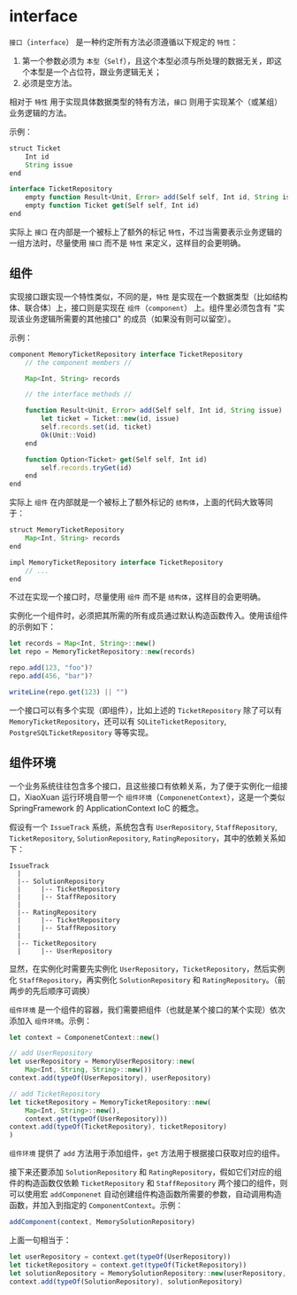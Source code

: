 # interface

`接口`（`interface`） 是一种约定所有方法必须遵循以下规定的 `特性`：

1. 第一个参数必须为 `本型`（`Self`），且这个本型必须与所处理的数据无关，即这个本型是一个占位符，跟业务逻辑无关；
2. 必须是空方法。

相对于 `特性` 用于实现具体数据类型的特有方法，`接口` 则用于实现某个（或某组）业务逻辑的方法。

示例：

```js
struct Ticket
    Int id
    String issue
end

interface TicketRepository
    empty function Result<Unit, Error> add(Self self, Int id, String issue)
    empty function Ticket get(Self self, Int id)
end
```

实际上 `接口` 在内部是一个被标上了额外的标记 `特性`，不过当需要表示业务逻辑的一组方法时，尽量使用 `接口` 而不是 `特性` 来定义，这样目的会更明确。

## 组件

实现接口跟实现一个特性类似，不同的是，`特性` 是实现在一个数据类型（比如结构体、联合体）上，接口则是实现在 `组件`（`component`） 上。组件里必须包含有 "实现该业务逻辑所需要的其他接口" 的成员（如果没有则可以留空）。

示例：

```js
component MemoryTicketRepository interface TicketRepository
    // the component members //

    Map<Int, String> records

    // the interface methods //

    function Result<Unit, Error> add(Self self, Int id, String issue)
        let ticket = Ticket::new(id, issue)
        self.records.set(id, ticket)
        Ok(Unit::Void)
    end

    function Option<Ticket> get(Self self, Int id)
        self.records.tryGet(id)
    end
end
```

实际上 `组件` 在内部就是一个被标上了额外标记的 `结构体`，上面的代码大致等同于：

```js
struct MemoryTicketRepository
    Map<Int, String> records
end

impl MemoryTicketRepository interface TicketRepository
    // ...
end
```

不过在实现一个接口时，尽量使用 `组件` 而不是 `结构体`，这样目的会更明确。

实例化一个组件时，必须把其所需的所有成员通过默认构造函数传入。使用该组件的示例如下：

```js
let records = Map<Int, String>::new()
let repo = MemoryTicketRepository::new(records)

repo.add(123, "foo")?
repo.add(456, "bar")?

writeLine(repo.get(123) || "")
```

一个接口可以有多个实现（即组件），比如上述的 `TicketRepository` 除了可以有 `MemoryTicketRepository`，还可以有 `SQLiteTicketRepository`, `PostgreSQLTicketRepository` 等等实现。

## 组件环境

一个业务系统往往包含多个接口，且这些接口有依赖关系，为了便于实例化一组接口，XiaoXuan 运行环境自带一个 `组件环境`（`ComponenetContext`），这是一个类似 SpringFramework 的 ApplicationContext IoC 的概念。

假设有一个 `IssueTrack` 系统，系统包含有 `UserRepository`, `StaffRepository`, `TicketRepository`, `SolutionRepository`, `RatingRepository`，其中的依赖关系如下：

```
IssueTrack
  |
  |-- SolutionRepository
  |     |-- TicketRepository
  |     |-- StaffRepository
  |
  |-- RatingRepository
  |     |-- TicketRepository
  |     |-- StaffRepository
  |
  |-- TicketRepository
  |     |-- UserRepository
```

显然，在实例化时需要先实例化 `UserRepository`，`TicketRepository`，然后实例化 `StaffRepository`，再实例化 `SolutionRepository` 和 `RatingRepository`。（前两步的先后顺序可调换）

`组件环境` 是一个组件的容器，我们需要把组件（也就是某个接口的某个实现）依次添加入 `组件环境`。示例：

```js
let context = ComponenetContext::new()

// add UserRepository
let userRepository = MemoryUserRepository::new(
    Map<Int, String, String>::new())
context.add(typeOf(UserRepository), userRepository)

// add TicketRepository
let ticketRepository = MemoryTicketRepository::new(
    Map<Int, String>::new(),
    context.get(typeOf(UserRepository)))
context.add(typeOf(TicketRepository), ticketRepository)
)
```

`组件环境` 提供了 `add` 方法用于添加组件，`get` 方法用于根据接口获取对应的组件。

接下来还要添加 `SolutionRepository` 和 `RatingRepository`，假如它们对应的组件的构造函数仅依赖 `TicketRepository` 和 `StaffRepository` 两个接口的组件，则可以使用宏 `addComponenet` 自动创建组件构造函数所需要的参数，自动调用构造函数，并加入到指定的 `ComponentContext`。示例：

```js
addComponent(context, MemorySolutionRepository)
```

上面一句相当于：

```js
let userRepository = context.get(typeOf(UserRepository))
let ticketRepository = context.get(typeOf(TicketRepository))
let solutionRepository = MemorySolutionRepository::new(userRepository, ticketRepository)
context.add(typeOf(SolutionRepository), solutionRepository)
```
